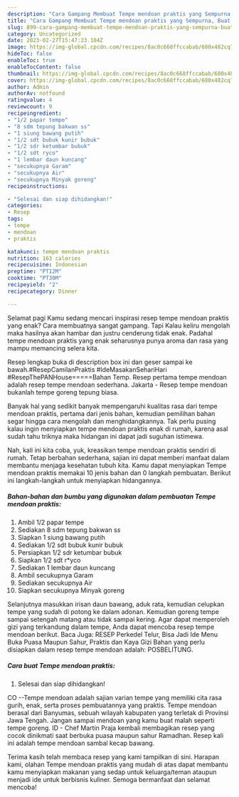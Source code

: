 ```yaml
---
description: "Cara Gampang Membuat Tempe mendoan praktis yang Sempurna, Buat Buka Puasa Sempurna"
title: "Cara Gampang Membuat Tempe mendoan praktis yang Sempurna, Buat Buka Puasa Sempurna"
slug: 899-cara-gampang-membuat-tempe-mendoan-praktis-yang-sempurna-buat-buka-puasa-sempurna
category: Uncategorized
date: 2023-02-27T15:47:23.104Z
image: https://img-global.cpcdn.com/recipes/8ac0c668ffccabab/680x482cq70/tempe-mendoan-praktis-foto-resep-utama.jpg
hideToc: false
enableToc: true
enableTocContent: false
thumbnail: https://img-global.cpcdn.com/recipes/8ac0c668ffccabab/680x482cq70/tempe-mendoan-praktis-foto-resep-utama.jpg
cover: https://img-global.cpcdn.com/recipes/8ac0c668ffccabab/680x482cq70/tempe-mendoan-praktis-foto-resep-utama.jpg
author: Admin
authorAv: notfound
ratingvalue: 4
reviewcount: 9
recipeingredient:
- "1/2 papar tempe"
- "8 sdm tepung bakwan ss"
- "1 siung bawang putih"
- "1/2 sdt bubuk kunir bubuk"
- "1/2 sdr ketumbar bubuk"
- "1/2 sdt ryco"
- "1 lembar daun kuncang"
- "secukupnya Garam"
- "secukupnya Air"
- "secukupnya Minyak goreng"
recipeinstructions:

- "Selesai dan siap dihidangkan!"
categories:
- Resep
tags:
- tempe
- mendoan
- praktis

katakunci: tempe mendoan praktis 
nutrition: 163 calories
recipecuisine: Indonesian
preptime: "PT12M"
cooktime: "PT30M"
recipeyield: "2"
recipecategory: Dinner

---
```



Selamat pagi Kamu sedang mencari inspirasi resep tempe mendoan praktis yang enak? Cara membuatnya sangat gampang. Tapi Kalau keliru mengolah maka hasilnya akan hambar dan justru cenderung tidak enak. Padahal tempe mendoan praktis yang enak seharusnya punya aroma dan rasa yang mampu memancing selera kita.


Resep lengkap buka di description box ini dan geser sampai ke bawah.#ResepCamilanPraktis #IdeMasakanSehariHari #ResepThePANHouse=====Bahan Temp. Resep pertama tempe mendoan adalah resep tempe mendoan sederhana. Jakarta - Resep tempe mendoan bukanlah tempe goreng tepung biasa.

Banyak hal yang sedikit banyak mempengaruhi kualitas rasa dari tempe mendoan praktis, pertama dari jenis bahan, kemudian pemilihan bahan segar hingga cara mengolah dan menghidangkannya. Tak perlu pusing kalau ingin menyiapkan tempe mendoan praktis enak di rumah, karena asal sudah tahu triknya maka hidangan ini dapat jadi suguhan istimewa.


Nah, kali ini kita coba, yuk, kreasikan tempe mendoan praktis sendiri di rumah. Tetap berbahan sederhana, sajian ini dapat memberi manfaat dalam membantu menjaga kesehatan tubuh kita. Kamu dapat menyiapkan Tempe mendoan praktis memakai 10 jenis bahan dan 0 langkah pembuatan. Berikut ini langkah-langkah untuk menyiapkan hidangannya.

<!--inarticleads1-->

##### Bahan-bahan dan bumbu yang digunakan dalam pembuatan Tempe mendoan praktis:

1. Ambil 1/2 papar tempe
1. Sediakan 8 sdm tepung bakwan s*s*
1. Siapkan 1 siung bawang putih
1. Sediakan 1/2 sdt bubuk kunir bubuk
1. Persiapkan 1/2 sdr ketumbar bubuk
1. Siapkan 1/2 sdt r*yco
1. Sediakan 1 lembar daun kuncang
1. Ambil secukupnya Garam
1. Sediakan secukupnya Air
1. Siapkan secukupnya Minyak goreng


Selanjutnya masukkan irisan daun bawang, aduk rata, kemudian celupkan tempe yang sudah di potong ke dalam adonan. Kemudian goreng tempe sampai setengah matang atau tidak sampai kering. Agar dapat memperoleh gizi yang terkandung dalam tempe, Anda dapat mencoba resep tempe mendoan berikut. Baca Juga: RESEP Perkedel Telur, Bisa Jadi Ide Menu Buka Puasa Maupun Sahur, Praktis dan Kaya Gizi Bahan yang perlu disiapkan dalam resep tempe mendoan adalah: POSBELITUNG. 

<!--inarticleads2-->

##### Cara buat Tempe mendoan praktis:


1. Selesai dan siap dihidangkan!

CO --Tempe mendoan adalah sajian varian tempe yang memiliki cita rasa gurih, enak, serta proses pembuatannya yang praktis. Tempe mendoan berasal dari Banyumas, sebuah wilayah kabupaten yang terletak di Provinsi Jawa Tengah. Jangan sampai mendoan yang kamu buat malah seperti tempe goreng. ID - Chef Martin Praja kembali membagikan resep yang cocok dinikmati saat berbuka puasa maupun sahur Ramadhan. Resep kali ini adalah tempe mendoan sambal kecap bawang. 

Terima kasih telah membaca resep yang kami tampilkan di sini. Harapan kami, olahan Tempe mendoan praktis yang mudah di atas dapat membantu kamu menyiapkan makanan yang sedap untuk keluarga/teman ataupun menjadi ide untuk berbisnis kuliner. Semoga bermanfaat dan selamat mencoba!
